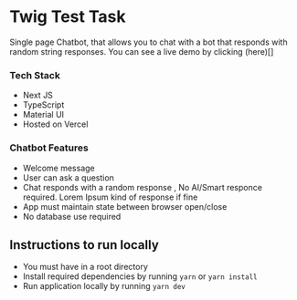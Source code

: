 # Twig Test Task

Single page Chatbot, that allows you to chat with a bot that responds with random string responses. You can see a live demo by clicking (here)[]

### Tech Stack

- Next JS
- TypeScript
- Material UI
- Hosted on Vercel

### Chatbot Features

- Welcome message
- User can ask a question
- Chat responds with a random response , No AI/Smart responce required. Lorem Ipsum kind of response if fine
- App must maintain state between browser open/close
- No database use required

## Instructions to run locally

- You must have in a root directory
- Install required dependencies by running `yarn` or `yarn install`
- Run application locally by running `yarn dev`
